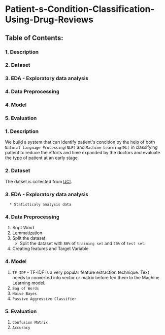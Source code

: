 # Patient-s-Condition-Classification-Using-Drug-Reviews
## Table of Contents:
### 1. Description
### 2. Dataset
### 3. EDA - Exploratory data analysis
### 4. Data Preprocessing
### 4. Model
### 5. Evaluation

### 1. Description
We build a system that can identify patient's condition by the help of both `Natural Language Processing(NLP)` and `Machine Learning(ML)` in classifying patient to reduce the efforts and time expanded by the doctors and evaluate the type of patient at an early stage.

### 2. Dataset
The datset is collected from [UCI](https://archive.ics.uci.edu/ml/datasets/Drug+Review+Dataset+%28Drugs.com%29).

### 3. EDA - Exploratory data analysis
      * Statisticaly analysis data

### 4. Data Preprocessing 
1. Sopt Word
2. Lemmatization
3. Split the dataset
    * Split the dataset with `80%` of `training set` and `20%` of `test set`.
4. Creating features and Target Variable

### 4. Model
1. `TF-IDF` - TF-IDF is a very popular feature extraction technique. Text needs to converted into vector or matrix before fed them to the Machine Learning model.
2. `Bag of Words`
3. `Naive Bayes`
4. `Passive Aggressive Classifier`
 
### 5. Evaluation
1. `Confusion Matrix`
2. `Accuracy`
